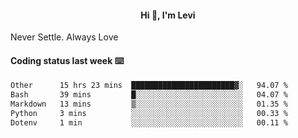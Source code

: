 <h4 style="text-align: center;">Hi 👋, I'm Levi</h4>  Never Settle. Always Love
<!---<img align="right" alt="Coding" width="300" src="https://i.pinimg.com/originals/81/17/8b/81178b47a8598f0c81c4799f2cdd4057.gif"></p> --->

#### Coding status last week ⌨️

<!--START_SECTION:waka-->

```txt
Other      15 hrs 23 mins  ███████████████████████▓░   94.07 %
Bash       39 mins         █░░░░░░░░░░░░░░░░░░░░░░░░   04.07 %
Markdown   13 mins         ▒░░░░░░░░░░░░░░░░░░░░░░░░   01.35 %
Python     3 mins          ░░░░░░░░░░░░░░░░░░░░░░░░░   00.33 %
Dotenv     1 min           ░░░░░░░░░░░░░░░░░░░░░░░░░   00.11 %
```

<!--END_SECTION:waka-->
